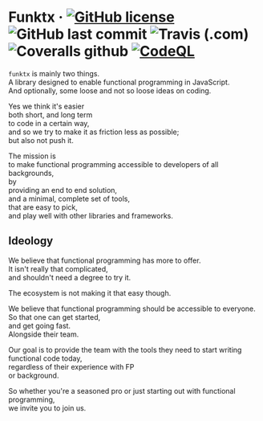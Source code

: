 # Funktx &middot; [![GitHub license](https://img.shields.io/github/license/shahabkhalvati/funktx.svg?style=flat-square)](https://github.com/shahabkhalvati/funktx/blob/develope/LICENSE) ![GitHub last commit](https://img.shields.io/github/last-commit/shahabkhalvati/funktx.svg?style=flat-square) ![Travis (.com)](https://img.shields.io/travis/com/shahabkhalvati/funktx.svg?style=flat-square) ![Coveralls github](https://img.shields.io/coveralls/github/shahabkhalvati/funktx.svg?style=flat-square) [![CodeQL](https://github.com/shahabkhalvati/funktx/actions/workflows/codeql-analysis.yml/badge.svg)](https://github.com/shahabkhalvati/funktx/actions/workflows/codeql-analysis.yml)

`funktx` is mainly two things.  
A library designed to enable functional programming in JavaScript.  
And optionally, some loose and not so loose ideas on coding.

Yes we think it's easier  
both short, and long term  
to code in a certain way,  
and so we try to make it as friction less as possible;  
but also not push it.

The mission is  
to make functional programming accessible to developers of all backgrounds,  
by  
providing an end to end solution,  
and a minimal, complete set of tools,  
that are easy to pick,  
and play well with other libraries and frameworks.

## Ideology

We believe that functional programming has more to offer.  
It isn't really that complicated,  
and shouldn't need a degree to try it.

The ecosystem is not making it that easy though.

We believe that functional programming should be accessible to everyone.  
So that one can get started,  
and get going fast.  
Alongside their team.

Our goal is to provide the team with the tools they need to start writing functional code today,  
regardless of their experience with FP  
or background.

So whether you're a seasoned pro or just starting out with functional programming,  
we invite you to join us.
